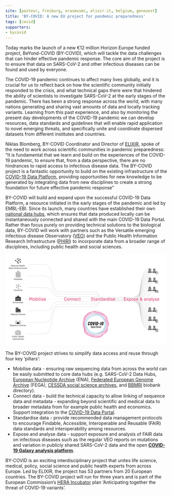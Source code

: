 ```yaml
---
site: [pasteur, freiburg, erasmusmc, elixir-it, belgium, genouest]
title: 'BY-COVID: A new EU project for pandemic preparedness'
tags: [covid]
supporters:
- bycovid
---
```



Today marks the launch of a new €12 million Horizon Europe funded project, BeYond-COVID (BY-COVID), which will tackle the data challenges that can hinder effective pandemic response. The core aim of the project is to ensure that data on SARS-CoV-2 and other infectious diseases can be found and used by everyone.

The COVID-19 pandemic continues to affect many lives globally, and it is crucial for us to reflect back on how the scientific community initially responded to the crisis, and what technical gaps there were that hindered the ability of scientists to investigate SARS-CoV-2 at the early stages of the pandemic. There has been a strong response across the world, with many nations generating and sharing vast amounts of data and locally tracking variants. Learning from this past experience, and also by monitoring the present day developments of the COVID-19 pandemic we can develop resources, data standards and guidelines that will enable rapid application to novel emerging threats, and specifically unite and coordinate dispersed datasets from different institutes and countries.

Niklas Blomberg, BY-COVID Coordinator and Director of [ELIXIR](https://elixir-europe.org), spoke of the need to work across scientific communities in pandemic preparedness: “It is fundamental that we learn and build on the experiences of the COVID-19 pandemic, to ensure that, from a data perspective, there are no hindrances to rapid access to infectious disease data. The BY-COVID project is a fantastic opportunity to build on the existing infrastructure of the [COVID-19 Data Platform](https://www.covid19dataportal.org/the-european-covid-19-data-platform), providing opportunities for new knowledge to be generated by integrating data from new disciplines to create a strong foundation for future effective pandemic response” 

BY-COVID will build and expand upon the successful COVID-19 Data Platform, a resource initiated in the early stages of the pandemic and led by EMBL-EBI. Since its launch, many countries have established their own [national data hubs](https://www.covid19dataportal.org/data-hubs), which ensures that data produced locally can be instantaneously connected and shared with the main COVID-19 Data Portal.  Rather than focus purely on providing technical solutions to the biological data, BY-COVID will work with partners such as the Versatile emerging infectious disease Observatory ([VEO](https://www.veo-europe.eu)) and the Public Health Information Research Infrastructure ([PHIRI](https://www.phiri.eu)) to incorporate data from a broader range of disciplines, including public health and social sciences.   

![Overall BY-COVID concept](/assets/media/BYCOVID_overallconcept.png)

The BY-COVID project strives to simplify data access and reuse through four key ‘pillars’:
 
* Mobilise data - ensuring raw sequencing data from across the world can be easily submitted to core data hubs (e.g. SARS-CoV-2 Data Hubs, [European Nucleotide Archive](https://www.ebi.ac.uk/ena/browser/home) (ENA), [Federated European Genome Archive](https://ega-archive.org/) (FEGA), [CESSDA social science archives](https://datacatalogue.cessda.eu/), and [BBMRI](https://www.bbmri-eric.eu/services/directory/) biobank directory).
* Connect data - build the technical capacity to allow linking of sequence data and metadata - expanding beyond scientific and medical data to broader metadata from for example public health and economics. Support integration to the [COVID-19 Data Portal](https://www.covid19dataportal.org). 
* Standardise data - provide recommended data management protocols to encourage Findable, Accessible, Interoperable and Reusable (FAIR) data standards and interoperability among resources. 
* Expose and analyse data - support exposure and analysis of FAIR data on infectious diseases such as the regular VEO reports on mutations and variation in publicly shared SARS-CoV-2 data and the open [__COVID-19 Galaxy analysis platform__](https://covid19.galaxyproject.org/).  

BY-COVID is an exciting interdisciplinary project that unites life science, medical, policy, social science and public health experts from across Europe. Led by ELIXIR, the project has 53 partners from 20 European countries. The BY-COVID project will run for three years and is part of the European Commission’s [HERA Incubator](https://ec.europa.eu/info/sites/default/files/communication-hera-incubator-anticipating-threat-covid-19-variants_en.pdf) plan ‘Anticipating together the threat of COVID-19 variants’.


